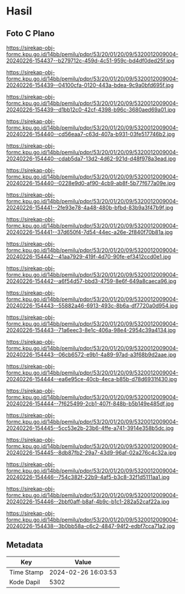 # Hasil

## Foto C Plano

https://sirekap-obj-formc.kpu.go.id/14bb/pemilu/pdpr/53/20/01/20/09/5320012009004-20240226-154437--b279712c-459d-4c51-959c-bd4df0ded25f.jpg

https://sirekap-obj-formc.kpu.go.id/14bb/pemilu/pdpr/53/20/01/20/09/5320012009004-20240226-154439--04100cfa-0120-443a-bdea-9c9a0bfd695f.jpg

https://sirekap-obj-formc.kpu.go.id/14bb/pemilu/pdpr/53/20/01/20/09/5320012009004-20240226-154439--d1bb12c0-42cf-4398-b96c-3680aed69a01.jpg

https://sirekap-obj-formc.kpu.go.id/14bb/pemilu/pdpr/53/20/01/20/09/5320012009004-20240226-154440--cd56eaa7-c63d-407a-b931-03fe517746b2.jpg

https://sirekap-obj-formc.kpu.go.id/14bb/pemilu/pdpr/53/20/01/20/09/5320012009004-20240226-154440--cdab5da7-13d2-4d62-921d-d48f978a3ead.jpg

https://sirekap-obj-formc.kpu.go.id/14bb/pemilu/pdpr/53/20/01/20/09/5320012009004-20240226-154440--0228e9d0-af90-4cb9-ab8f-5b77f677a09e.jpg

https://sirekap-obj-formc.kpu.go.id/14bb/pemilu/pdpr/53/20/01/20/09/5320012009004-20240226-154441--2fe93e78-4a48-480b-bfbd-83b9a3f47b9f.jpg

https://sirekap-obj-formc.kpu.go.id/14bb/pemilu/pdpr/53/20/01/20/09/5320012009004-20240226-154441--37d650f4-7d54-44ec-a26e-2f840f70b81a.jpg

https://sirekap-obj-formc.kpu.go.id/14bb/pemilu/pdpr/53/20/01/20/09/5320012009004-20240226-154442--41aa7929-419f-4d70-90fe-ef3412ccd0e1.jpg

https://sirekap-obj-formc.kpu.go.id/14bb/pemilu/pdpr/53/20/01/20/09/5320012009004-20240226-154442--a6f54d57-bbd3-4759-8e6f-649a8caeca96.jpg

https://sirekap-obj-formc.kpu.go.id/14bb/pemilu/pdpr/53/20/01/20/09/5320012009004-20240226-154443--55882a46-6913-493c-8b6a-df7720a0d954.jpg

https://sirekap-obj-formc.kpu.go.id/14bb/pemilu/pdpr/53/20/01/20/09/5320012009004-20240226-154443--71a6eec3-8e1c-406a-98e4-2954c39a4134.jpg

https://sirekap-obj-formc.kpu.go.id/14bb/pemilu/pdpr/53/20/01/20/09/5320012009004-20240226-154443--06cb6572-e9b1-4a89-97ad-a3f68b9d2aae.jpg

https://sirekap-obj-formc.kpu.go.id/14bb/pemilu/pdpr/53/20/01/20/09/5320012009004-20240226-154444--ea6e95ce-40cb-4eca-b85b-d78d6931f430.jpg

https://sirekap-obj-formc.kpu.go.id/14bb/pemilu/pdpr/53/20/01/20/09/5320012009004-20240226-154444--7f625499-2cb1-407f-848b-b5b149e485df.jpg

https://sirekap-obj-formc.kpu.go.id/14bb/pemilu/pdpr/53/20/01/20/09/5320012009004-20240226-154445--5cc53e2b-23b6-4ffe-a741-3914e358b5dc.jpg

https://sirekap-obj-formc.kpu.go.id/14bb/pemilu/pdpr/53/20/01/20/09/5320012009004-20240226-154445--8db87fb2-29a7-43d9-96af-02a276c4c32a.jpg

https://sirekap-obj-formc.kpu.go.id/14bb/pemilu/pdpr/53/20/01/20/09/5320012009004-20240226-154446--754c382f-22b9-4af5-b3c8-32f1d5111aa1.jpg

https://sirekap-obj-formc.kpu.go.id/14bb/pemilu/pdpr/53/20/01/20/09/5320012009004-20240226-154446--2bbf0aff-b8af-4b9c-b1c1-282a52caf22a.jpg

https://sirekap-obj-formc.kpu.go.id/14bb/pemilu/pdpr/53/20/01/20/09/5320012009004-20240226-154438--3b0bb58a-c6c2-4847-94f2-edbf7cca71a2.jpg


## Metadata

| Key        | Value               |
| ---------- | ------------------- |
| Time Stamp | 2024-02-26 16:03:53 |
| Kode Dapil | 5302                |



